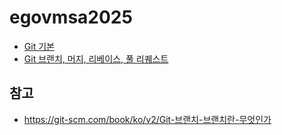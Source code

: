 # egovmsa2025

- [Git 기본](./module00/README.md)
- [Git 브랜치, 머지, 리베이스, 풀 리퀘스트](./module01/README.md)

## 참고
- https://git-scm.com/book/ko/v2/Git-브랜치-브랜치란-무엇인가

